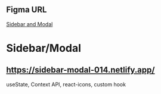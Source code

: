 ## Figma URL

[Sidebar and Modal](https://www.figma.com/file/cFyEiRb6jQdVIVK9M5eoe6/Sidebar-and-modal?node-id=0%3A1&t=sg6VSjSNK3T1Uy8P-1)

# Sidebar/Modal

## https://sidebar-modal-014.netlify.app/

useState, Context API, react-icons, custom hook

